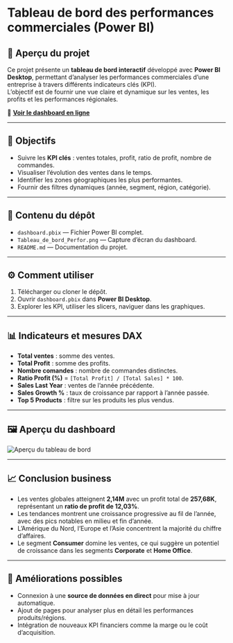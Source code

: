 # Tableau de bord des performances commerciales (Power BI)

## 📌 Aperçu du projet
Ce projet présente un **tableau de bord interactif** développé avec **Power BI Desktop**, permettant d’analyser les performances commerciales d’une entreprise à travers différents indicateurs clés (KPI).  
L’objectif est de fournir une vue claire et dynamique sur les ventes, les profits et les performances régionales.

🔗 **[Voir le dashboard en ligne](https://app.powerbi.com/groups/me/reports/d3e52880-ff57-4188-b1a1-c2ba04533c04/0669a4f1c02e4ccec927?experience=power-bi)**

---

## 🎯 Objectifs
- Suivre les **KPI clés** : ventes totales, profit, ratio de profit, nombre de commandes.  
- Visualiser l’évolution des ventes dans le temps.  
- Identifier les zones géographiques les plus performantes.  
- Fournir des filtres dynamiques (année, segment, région, catégorie).

---

## 📂 Contenu du dépôt
- `dashboard.pbix` — Fichier Power BI complet.  
- `Tableau_de_bord_Perfor.png` — Capture d’écran du dashboard.  
- `README.md` — Documentation du projet.

---

## ⚙️ Comment utiliser
1. Télécharger ou cloner le dépôt.  
2. Ouvrir `dashboard.pbix` dans **Power BI Desktop**.  
3. Explorer les KPI, utiliser les slicers, naviguer dans les graphiques.

---

## 📊 Indicateurs et mesures DAX
- **Total ventes** : somme des ventes.  
- **Total Profit** : somme des profits.  
- **Nombre comandes** : nombre de commandes distinctes.  
- **Ratio Profit (%)** = `[Total Profit] / [Total Sales] * 100`.  
- **Sales Last Year** : ventes de l’année précédente.  
- **Sales Growth %** : taux de croissance par rapport à l’année passée.  
- **Top 5 Products** : filtre sur les produits les plus vendus.

---

## 🖼️ Aperçu du dashboard
![Aperçu du tableau de bord](Tableau_de_bord_Perfor.png)

---

## 📈 Conclusion business
- Les ventes globales atteignent **2,14M** avec un profit total de **257,68K**, représentant un **ratio de profit de 12,03%**.  
- Les tendances montrent une croissance progressive au fil de l’année, avec des pics notables en milieu et fin d’année.  
- L’Amérique du Nord, l’Europe et l’Asie concentrent la majorité du chiffre d’affaires.  
- Le segment **Consumer** domine les ventes, ce qui suggère un potentiel de croissance dans les segments **Corporate** et **Home Office**.  

---

## 🚀 Améliorations possibles
- Connexion à une **source de données en direct** pour mise à jour automatique.  
- Ajout de pages pour analyser plus en détail les performances produits/régions.  
- Intégration de nouveaux KPI financiers comme la marge ou le coût d’acquisition.
